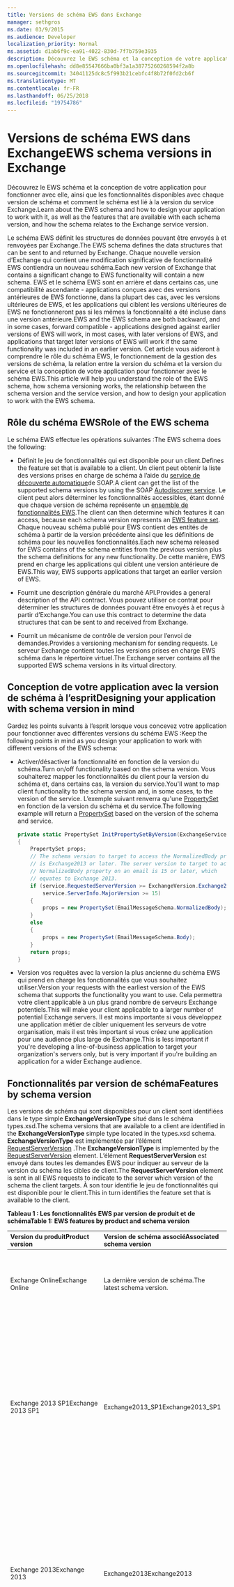 ```yaml
---
title: Versions de schéma EWS dans Exchange
manager: sethgros
ms.date: 03/9/2015
ms.audience: Developer
localization_priority: Normal
ms.assetid: d1ab6f9c-ea91-4022-830d-7f7b759e3935
description: Découvrez le EWS schéma et la conception de votre application pour fonctionner avec elle, ainsi que les fonctionnalités disponibles avec chaque version de schéma et comment le schéma est lié à la version du service Exchange.
ms.openlocfilehash: dd8e85547666ba0bf3a1a38775260268594f2a8b
ms.sourcegitcommit: 34041125dc8c5f993b21cebfc4f8b72f0fd2cb6f
ms.translationtype: MT
ms.contentlocale: fr-FR
ms.lasthandoff: 06/25/2018
ms.locfileid: "19754786"
---
```

# <a name="ews-schema-versions-in-exchange"></a><span data-ttu-id="e875c-103">Versions de schéma EWS dans Exchange</span><span class="sxs-lookup"><span data-stu-id="e875c-103">EWS schema versions in Exchange</span></span>

<span data-ttu-id="e875c-104">Découvrez le EWS schéma et la conception de votre application pour fonctionner avec elle, ainsi que les fonctionnalités disponibles avec chaque version de schéma et comment le schéma est lié à la version du service Exchange.</span><span class="sxs-lookup"><span data-stu-id="e875c-104">Learn about the EWS schema and how to design your application to work with it, as well as the features that are available with each schema version, and how the schema relates to the Exchange service version.</span></span>
  
<span data-ttu-id="e875c-105">Le schéma EWS définit les structures de données pouvant être envoyés à et renvoyées par Exchange.</span><span class="sxs-lookup"><span data-stu-id="e875c-105">The EWS schema defines the data structures that can be sent to and returned by Exchange.</span></span> <span data-ttu-id="e875c-106">Chaque nouvelle version d’Exchange qui contient une modification significative de fonctionnalité EWS contiendra un nouveau schéma.</span><span class="sxs-lookup"><span data-stu-id="e875c-106">Each new version of Exchange that contains a significant change to EWS functionality will contain a new schema.</span></span> <span data-ttu-id="e875c-107">EWS et le schéma EWS sont en arrière et dans certains cas, une compatibilité ascendante - applications conçues avec des versions antérieures de EWS fonctionne, dans la plupart des cas, avec les versions ultérieures de EWS, et les applications qui ciblent les versions ultérieures de EWS ne fonctionneront pas si les mêmes la fonctionnalité a été incluse dans une version antérieure.</span><span class="sxs-lookup"><span data-stu-id="e875c-107">EWS and the EWS schema are both backward, and in some cases, forward compatible - applications designed against earlier versions of EWS will work, in most cases, with later versions of EWS, and applications that target later versions of EWS will work if the same functionality was included in an earlier version.</span></span> <span data-ttu-id="e875c-108">Cet article vous aideront à comprendre le rôle du schéma EWS, le fonctionnement de la gestion des versions de schéma, la relation entre la version du schéma et la version du service et la conception de votre application pour fonctionner avec le schéma EWS.</span><span class="sxs-lookup"><span data-stu-id="e875c-108">This article will help you understand the role of the EWS schema, how schema versioning works, the relationship between the schema version and the service version, and how to design your application to work with the EWS schema.</span></span> 
  
## <a name="role-of-the-ews-schema"></a><span data-ttu-id="e875c-109">Rôle du schéma EWS</span><span class="sxs-lookup"><span data-stu-id="e875c-109">Role of the EWS schema</span></span>

<span data-ttu-id="e875c-110">Le schéma EWS effectue les opérations suivantes :</span><span class="sxs-lookup"><span data-stu-id="e875c-110">The EWS schema does the following:</span></span>
  
- <span data-ttu-id="e875c-111">Définit le jeu de fonctionnalités qui est disponible pour un client.</span><span class="sxs-lookup"><span data-stu-id="e875c-111">Defines the feature set that is available to a client.</span></span> <span data-ttu-id="e875c-112">Un client peut obtenir la liste des versions prises en charge de schéma à l’aide du [service de découverte automatique](autodiscover-for-exchange.md)de SOAP.</span><span class="sxs-lookup"><span data-stu-id="e875c-112">A client can get the list of the supported schema versions by using the SOAP [Autodiscover service](autodiscover-for-exchange.md).</span></span> <span data-ttu-id="e875c-113">Le client peut alors déterminer les fonctionnalités accessibles, étant donné que chaque version de schéma représente un [ensemble de fonctionnalités EWS](ews-schema-versions-in-exchange.md#bk_features).</span><span class="sxs-lookup"><span data-stu-id="e875c-113">The client can then determine which features it can access, because each schema version represents an [EWS feature set](ews-schema-versions-in-exchange.md#bk_features).</span></span> <span data-ttu-id="e875c-114">Chaque nouveau schéma publié pour EWS contient des entités de schéma à partir de la version précédente ainsi que les définitions de schéma pour les nouvelles fonctionnalités.</span><span class="sxs-lookup"><span data-stu-id="e875c-114">Each new schema released for EWS contains of the schema entities from the previous version plus the schema definitions for any new functionality.</span></span> <span data-ttu-id="e875c-115">De cette manière, EWS prend en charge les applications qui ciblent une version antérieure de EWS.</span><span class="sxs-lookup"><span data-stu-id="e875c-115">This way, EWS supports applications that target an earlier version of EWS.</span></span>
    
- <span data-ttu-id="e875c-116">Fournit une description générale du marché API.</span><span class="sxs-lookup"><span data-stu-id="e875c-116">Provides a general description of the API contract.</span></span> <span data-ttu-id="e875c-117">Vous pouvez utiliser ce contrat pour déterminer les structures de données pouvant être envoyés à et reçus à partir d’Exchange.</span><span class="sxs-lookup"><span data-stu-id="e875c-117">You can use this contract to determine the data structures that can be sent to and received from Exchange.</span></span>
    
- <span data-ttu-id="e875c-118">Fournit un mécanisme de contrôle de version pour l’envoi de demandes.</span><span class="sxs-lookup"><span data-stu-id="e875c-118">Provides a versioning mechanism for sending requests.</span></span> <span data-ttu-id="e875c-119">Le serveur Exchange contient toutes les versions prises en charge EWS schéma dans le répertoire virtuel.</span><span class="sxs-lookup"><span data-stu-id="e875c-119">The Exchange server contains all the supported EWS schema versions in its virtual directory.</span></span> 
    
## <a name="designing-your-application-with-schema-version-in-mind"></a><span data-ttu-id="e875c-120">Conception de votre application avec la version de schéma à l’esprit</span><span class="sxs-lookup"><span data-stu-id="e875c-120">Designing your application with schema version in mind</span></span>

<span data-ttu-id="e875c-121">Gardez les points suivants à l’esprit lorsque vous concevez votre application pour fonctionner avec différentes versions du schéma EWS :</span><span class="sxs-lookup"><span data-stu-id="e875c-121">Keep the following points in mind as you design your application to work with different versions of the EWS schema:</span></span>
  
- <span data-ttu-id="e875c-122">Activer/désactiver la fonctionnalité en fonction de la version du schéma.</span><span class="sxs-lookup"><span data-stu-id="e875c-122">Turn on/off functionality based on the schema version.</span></span> <span data-ttu-id="e875c-123">Vous souhaiterez mapper les fonctionnalités du client pour la version du schéma et, dans certains cas, la version du service.</span><span class="sxs-lookup"><span data-stu-id="e875c-123">You'll want to map client functionality to the schema version and, in some cases, to the version of the service.</span></span> <span data-ttu-id="e875c-124">L’exemple suivant renverra qu'une [PropertySet](http://msdn.microsoft.com/en-us/library/office/microsoft.exchange.webservices.data.propertyset%28v=exchg.80%29.aspx) en fonction de la version du schéma et du service.</span><span class="sxs-lookup"><span data-stu-id="e875c-124">The following example will return a [PropertySet](http://msdn.microsoft.com/en-us/library/office/microsoft.exchange.webservices.data.propertyset%28v=exchg.80%29.aspx) based on the version of the schema and service.</span></span> 
    
  ```cs
  private static PropertySet InitPropertySetByVersion(ExchangeService service)
  {
      PropertySet props;
      // The schema version to target to access the NormalizedBody property 
      // is Exchange2013 or later. The server version to target to access the 
      // NormalizedBody property on an email is 15 or later, which 
      // equates to Exchange 2013.
      if (service.RequestedServerVersion >= ExchangeVersion.Exchange2013 &amp;&amp;
          service.ServerInfo.MajorVersion >= 15)
      {
          props = new PropertySet(EmailMessageSchema.NormalizedBody);
      }
      else
      {
          props = new PropertySet(EmailMessageSchema.Body);
      }
      return props;
  }
  ```

- <span data-ttu-id="e875c-125">Version vos requêtes avec la version la plus ancienne du schéma EWS qui prend en charge les fonctionnalités que vous souhaitez utiliser.</span><span class="sxs-lookup"><span data-stu-id="e875c-125">Version your requests with the earliest version of the EWS schema that supports the functionality you want to use.</span></span> <span data-ttu-id="e875c-126">Cela permettra votre client applicable à un plus grand nombre de serveurs Exchange potentiels.</span><span class="sxs-lookup"><span data-stu-id="e875c-126">This will make your client applicable to a larger number of potential Exchange servers.</span></span> <span data-ttu-id="e875c-127">Il est moins importante si vous développez une application métier de cibler uniquement les serveurs de votre organisation, mais il est très important si vous créez une application pour une audience plus large de Exchange.</span><span class="sxs-lookup"><span data-stu-id="e875c-127">This is less important if you're developing a line-of-business application to target your organization's servers only, but is very important if you're building an application for a wider Exchange audience.</span></span>
    
## <a name="features-by-schema-version"></a><span data-ttu-id="e875c-128">Fonctionnalités par version de schéma</span><span class="sxs-lookup"><span data-stu-id="e875c-128">Features by schema version</span></span>
<span data-ttu-id="e875c-129"><a name="bk_features"> </a></span><span class="sxs-lookup"><span data-stu-id="e875c-129"></span></span>

<span data-ttu-id="e875c-130">Les versions de schéma qui sont disponibles pour un client sont identifiées dans le type simple **ExchangeVersionType** situé dans le schéma types.xsd.</span><span class="sxs-lookup"><span data-stu-id="e875c-130">The schema versions that are available to a client are identified in the **ExchangeVersionType** simple type located in the types.xsd schema.</span></span> <span data-ttu-id="e875c-131">**ExchangeVersionType** est implémentée par l’élément [RequestServerVersion](http://msdn.microsoft.com/library/af4032d5-42b3-463e-9d0a-8236d78e5b75%28Office.15%29.aspx) .</span><span class="sxs-lookup"><span data-stu-id="e875c-131">The **ExchangeVersionType** is implemented by the [RequestServerVersion](http://msdn.microsoft.com/library/af4032d5-42b3-463e-9d0a-8236d78e5b75%28Office.15%29.aspx) element.</span></span> <span data-ttu-id="e875c-132">L’élément **RequestServerVersion** est envoyé dans toutes les demandes EWS pour indiquer au serveur de la version du schéma les cibles de client.</span><span class="sxs-lookup"><span data-stu-id="e875c-132">The **RequestServerVersion** element is sent in all EWS requests to indicate to the server which version of the schema the client targets.</span></span> <span data-ttu-id="e875c-133">À son tour identifie le jeu de fonctionnalités qui est disponible pour le client.</span><span class="sxs-lookup"><span data-stu-id="e875c-133">This in turn identifies the feature set that is available to the client.</span></span> 
  
<span data-ttu-id="e875c-134">**Tableau 1 : Les fonctionnalités EWS par version de produit et de schéma**</span><span class="sxs-lookup"><span data-stu-id="e875c-134">**Table 1: EWS features by product and schema version**</span></span>

|<span data-ttu-id="e875c-135">**Version du produit**</span><span class="sxs-lookup"><span data-stu-id="e875c-135">**Product version**</span></span>|<span data-ttu-id="e875c-136">**Version de schéma associé**</span><span class="sxs-lookup"><span data-stu-id="e875c-136">**Associated schema version**</span></span>|<span data-ttu-id="e875c-137">**Fonctionnalités**</span><span class="sxs-lookup"><span data-stu-id="e875c-137">**Features**</span></span>|
|:-----|:-----|:-----|
|<span data-ttu-id="e875c-138">Exchange Online</span><span class="sxs-lookup"><span data-stu-id="e875c-138">Exchange Online</span></span>  |<span data-ttu-id="e875c-139">La dernière version de schéma.</span><span class="sxs-lookup"><span data-stu-id="e875c-139">The latest schema version.</span></span>  |<span data-ttu-id="e875c-140">Inclut toutes les fonctionnalités dans la version actuelle d’Exchange, en plus de ces nouvelles fonctionnalités sont ajoutées pour les clients en ligne.</span><span class="sxs-lookup"><span data-stu-id="e875c-140">Includes all the features in the current version of Exchange in addition to any new features that are added for online clients.</span></span> |
|<span data-ttu-id="e875c-141">Exchange 2013 SP1</span><span class="sxs-lookup"><span data-stu-id="e875c-141">Exchange 2013 SP1</span></span> |<span data-ttu-id="e875c-142">Exchange2013_SP1</span><span class="sxs-lookup"><span data-stu-id="e875c-142">Exchange2013_SP1</span></span> | <span data-ttu-id="e875c-143">Inclut toutes les fonctionnalités d’Exchange 2013.</span><span class="sxs-lookup"><span data-stu-id="e875c-143">Includes all the features in Exchange 2013.</span></span><br/><br/><span data-ttu-id="e875c-144">Les fonctionnalités suivantes ont été introduites dans Exchange 2013 SP1 :</span><span class="sxs-lookup"><span data-stu-id="e875c-144">The following features were introduced in Exchange 2013 SP1:</span></span> <ul><li>[<span data-ttu-id="e875c-145">Stratégie de blocage de boîtes aux lettres</span><span class="sxs-lookup"><span data-stu-id="e875c-145">Mailbox hold policy</span></span>](http://msdn.microsoft.com/en-us/library/office/microsoft.exchange.webservices.data.exchangeservice.setholdonmailboxes%28v=exchg.80%29.aspx) </li><li> [<span data-ttu-id="e875c-146">Proposer un nouvel horaire</span><span class="sxs-lookup"><span data-stu-id="e875c-146">Propose new time</span></span>](how-to-propose-a-new-meeting-time-by-using-ews-in-exchange.md) </li><li>  <span data-ttu-id="e875c-147">Lire les mises à jour de l’accusé de réception pour la [mise à jour](http://msdn.microsoft.com/EN-US/library/office/dn600559%28v=exchg.80%29.aspx) et [suppression](http://msdn.microsoft.com/EN-US/library/office/dn600557%28v=exchg.80%29.aspx) d’éléments</span><span class="sxs-lookup"><span data-stu-id="e875c-147">Read receipt updates for [updating](http://msdn.microsoft.com/EN-US/library/office/dn600559%28v=exchg.80%29.aspx) and [deleting](http://msdn.microsoft.com/EN-US/library/office/dn600557%28v=exchg.80%29.aspx) items</span></span>  </li><li> <span data-ttu-id="e875c-148">Mise à jour des [informations d’IRM](http://msdn.microsoft.com/EN-US/library/office/microsoft.exchange.webservices.data.conversation.hasirm%28v=exchg.80%29.aspx) pour des conversations</span><span class="sxs-lookup"><span data-stu-id="e875c-148">[IRM information](http://msdn.microsoft.com/EN-US/library/office/microsoft.exchange.webservices.data.conversation.hasirm%28v=exchg.80%29.aspx) update for conversations</span></span>  </li></ul> |
|<span data-ttu-id="e875c-149">Exchange 2013</span><span class="sxs-lookup"><span data-stu-id="e875c-149">Exchange 2013</span></span>   |<span data-ttu-id="e875c-150">Exchange2013</span><span class="sxs-lookup"><span data-stu-id="e875c-150">Exchange2013</span></span>   | <span data-ttu-id="e875c-151">Inclut toutes les fonctionnalités introduites dans Exchange 2007 et Exchange 2010.</span><span class="sxs-lookup"><span data-stu-id="e875c-151">Includes all features introduced in Exchange 2007 and Exchange 2010.</span></span> <br/><br/><span data-ttu-id="e875c-152">Les fonctionnalités suivantes ont été introduites dans Exchange 2013 :</span><span class="sxs-lookup"><span data-stu-id="e875c-152">The following features were introduced in Exchange 2013:</span></span><ul><li><span data-ttu-id="e875c-153">L’archivage</span><span class="sxs-lookup"><span data-stu-id="e875c-153">Archiving</span></span>  </li><li>  <span data-ttu-id="e875c-154">eDiscovery</span><span class="sxs-lookup"><span data-stu-id="e875c-154">eDiscovery</span></span>  </li><li>  <span data-ttu-id="e875c-155">Personnage</span><span class="sxs-lookup"><span data-stu-id="e875c-155">Personas</span></span>  </li><li>  <span data-ttu-id="e875c-156">Stratégies de rétention</span><span class="sxs-lookup"><span data-stu-id="e875c-156">Retention policies</span></span>  </li><li>  <span data-ttu-id="e875c-157">Magasin de contacts unifié</span><span class="sxs-lookup"><span data-stu-id="e875c-157">Unified Contact Store</span></span>  </li><li>  <span data-ttu-id="e875c-158">Photos de l’utilisateur</span><span class="sxs-lookup"><span data-stu-id="e875c-158">User photos</span></span>  </li></ul> |
|<span data-ttu-id="e875c-159">Exchange 2010 SP2</span><span class="sxs-lookup"><span data-stu-id="e875c-159">Exchange 2010 SP2</span></span>   |<span data-ttu-id="e875c-160">Exchange2010_SP2</span><span class="sxs-lookup"><span data-stu-id="e875c-160">Exchange2010_SP2</span></span> | <span data-ttu-id="e875c-161">Inclut toutes les fonctionnalités introduites dans Exchange 2010 SP1.</span><span class="sxs-lookup"><span data-stu-id="e875c-161">Includes all the features introduced in Exchange 2010 SP1.</span></span> <br/><br/><span data-ttu-id="e875c-162">Les fonctionnalités suivantes ont été introduites dans Exchange 2010 SP2 :</span><span class="sxs-lookup"><span data-stu-id="e875c-162">The following features were introduced in Exchange 2010 SP2:</span></span><ul><li><span data-ttu-id="e875c-163">Obtenir l’Expiration du mot de passe</span><span class="sxs-lookup"><span data-stu-id="e875c-163">Get Password Expiration</span></span>  </li><li>  <span data-ttu-id="e875c-164">Précision DateTime</span><span class="sxs-lookup"><span data-stu-id="e875c-164">DateTime precision</span></span>  </li><li>  <span data-ttu-id="e875c-165">Identificateurs de propriété mis à jour pour les contacts</span><span class="sxs-lookup"><span data-stu-id="e875c-165">Updated property identifiers for contacts</span></span>  </li><li>  <span data-ttu-id="e875c-166">Nouveaux scénarios de l’emprunt d’identité</span><span class="sxs-lookup"><span data-stu-id="e875c-166">New impersonation scenarios</span></span>  </li></ul> |
|<span data-ttu-id="e875c-167">Exchange 2010 SP1</span><span class="sxs-lookup"><span data-stu-id="e875c-167">Exchange 2010 SP1</span></span>  |<span data-ttu-id="e875c-168">Exchange2010_SP1</span><span class="sxs-lookup"><span data-stu-id="e875c-168">Exchange2010_SP1</span></span>   | <span data-ttu-id="e875c-169">Inclut toutes les fonctionnalités introduites dans Exchange 2010.</span><span class="sxs-lookup"><span data-stu-id="e875c-169">Includes all the features introduced in Exchange 2010.</span></span> <br/><br/><span data-ttu-id="e875c-170">Les fonctionnalités suivantes ont été introduites dans Exchange 2010 SP1 :</span><span class="sxs-lookup"><span data-stu-id="e875c-170">The following features were introduced in Exchange 2010 SP1:</span></span><ul><li><span data-ttu-id="e875c-171">Créer, récupérer et modifier des règles de boîte de réception</span><span class="sxs-lookup"><span data-stu-id="e875c-171">Create, retrieve and modify Inbox rules</span></span>  </li><li>  <span data-ttu-id="e875c-172">Accès par programme aux boîtes aux lettres d’Archive</span><span class="sxs-lookup"><span data-stu-id="e875c-172">Programmatic access to Archive Mailbox</span></span>  </li><li>  <span data-ttu-id="e875c-173">Actions de conversations</span><span class="sxs-lookup"><span data-stu-id="e875c-173">Conversations actions</span></span>  </li><li>  <span data-ttu-id="e875c-174">Le parcours des notifications de pare-feu</span><span class="sxs-lookup"><span data-stu-id="e875c-174">Firewall traversing notifications</span></span>  </li><li>  <span data-ttu-id="e875c-175">Fonctionnalités d’administration améliorée</span><span class="sxs-lookup"><span data-stu-id="e875c-175">Improved administration features</span></span>  </li><li>  <span data-ttu-id="e875c-176">Amélioration de la prise en charge de la version mixte</span><span class="sxs-lookup"><span data-stu-id="e875c-176">Improved mixed version support</span></span>  </li><li>  <span data-ttu-id="e875c-177">Limitation de la prise en charge de la protection</span><span class="sxs-lookup"><span data-stu-id="e875c-177">Throttling protection support</span></span>  </li><li>  <span data-ttu-id="e875c-178">Contrôle d’accès application EWS</span><span class="sxs-lookup"><span data-stu-id="e875c-178">Control of application access to EWS</span></span>  </li><li>  <span data-ttu-id="e875c-179">Prise en charge de l’authentification de certificat client</span><span class="sxs-lookup"><span data-stu-id="e875c-179">Client certificate authentication support</span></span>  </li></ul> |
|<span data-ttu-id="e875c-180">Exchange 2010</span><span class="sxs-lookup"><span data-stu-id="e875c-180">Exchange 2010</span></span>  |<span data-ttu-id="e875c-181">Exchange2010</span><span class="sxs-lookup"><span data-stu-id="e875c-181">Exchange2010</span></span>   | <span data-ttu-id="e875c-182">Inclut toutes les fonctionnalités introduites dans Exchange 2007 SP1.</span><span class="sxs-lookup"><span data-stu-id="e875c-182">Includes all features introduced in Exchange 2007 SP1.</span></span> <br/><br/><span data-ttu-id="e875c-183">Les fonctionnalités suivantes ont été introduites dans la version initiale d’Exchange 2010 :</span><span class="sxs-lookup"><span data-stu-id="e875c-183">The following features were introduced in the initial release version of Exchange 2010:</span></span><ul><li><span data-ttu-id="e875c-184">Liste de Distribution privée complète</span><span class="sxs-lookup"><span data-stu-id="e875c-184">Full Private Distribution List</span></span>  </li><li>  <span data-ttu-id="e875c-185">Objets de Configuration utilisateur</span><span class="sxs-lookup"><span data-stu-id="e875c-185">User Configuration Objects</span></span>  </li><li>  <span data-ttu-id="e875c-186">Dossier des éléments associés</span><span class="sxs-lookup"><span data-stu-id="e875c-186">Folder Associated Items</span></span>  </li><li>  <span data-ttu-id="e875c-187">Suivi des messages</span><span class="sxs-lookup"><span data-stu-id="e875c-187">Message tracking</span></span>  </li><li>  <span data-ttu-id="e875c-188">Messagerie unifiée</span><span class="sxs-lookup"><span data-stu-id="e875c-188">Unified Messaging</span></span>  </li><li>  <span data-ttu-id="e875c-189">Découverte automatique SOAP</span><span class="sxs-lookup"><span data-stu-id="e875c-189">SOAP Autodiscover</span></span>  </li><li>  <span data-ttu-id="e875c-190">Prise en charge améliorée de fuseau horaire</span><span class="sxs-lookup"><span data-stu-id="e875c-190">Enhanced Time Zone support</span></span>  </li><li>  <span data-ttu-id="e875c-191">Informations de disponibilité de ressources de salle</span><span class="sxs-lookup"><span data-stu-id="e875c-191">Room resource availability information</span></span>  </li><li>  <span data-ttu-id="e875c-192">Recherche indexés</span><span class="sxs-lookup"><span data-stu-id="e875c-192">Indexed search</span></span>  </li><li>  <span data-ttu-id="e875c-193">Accès benne</span><span class="sxs-lookup"><span data-stu-id="e875c-193">Dumpster access</span></span>  </li><li>  <span data-ttu-id="e875c-194">Partage des informations</span><span class="sxs-lookup"><span data-stu-id="e875c-194">MailTips information</span></span>  </li></ul> |
|<span data-ttu-id="e875c-195">Exchange 2007 SP1</span><span class="sxs-lookup"><span data-stu-id="e875c-195">Exchange 2007 SP1</span></span>   |<span data-ttu-id="e875c-196">Exchange2007_SP1</span><span class="sxs-lookup"><span data-stu-id="e875c-196">Exchange2007_SP1</span></span>  | <span data-ttu-id="e875c-197">Inclut toutes les fonctionnalités introduites dans Exchange 2007.</span><span class="sxs-lookup"><span data-stu-id="e875c-197">Includes all the features introduced in Exchange 2007.</span></span> <br/><br/><span data-ttu-id="e875c-198">Les fonctionnalités suivantes ont été introduites dans Exchange 2007 SP1 :</span><span class="sxs-lookup"><span data-stu-id="e875c-198">The following features were introduced in Exchange 2007 SP1:</span></span><ul><li><span data-ttu-id="e875c-199">Gestion des délégués</span><span class="sxs-lookup"><span data-stu-id="e875c-199">Delegate management</span></span>  </li><li>  <span data-ttu-id="e875c-200">Autorisations de dossier</span><span class="sxs-lookup"><span data-stu-id="e875c-200">Folder permissions</span></span>  </li><li>  <span data-ttu-id="e875c-201">Dossiers publics</span><span class="sxs-lookup"><span data-stu-id="e875c-201">Public folders</span></span>  </li><li>  <span data-ttu-id="e875c-202">Publier des éléments</span><span class="sxs-lookup"><span data-stu-id="e875c-202">Post items</span></span>  </li><li>  <span data-ttu-id="e875c-203">Conversion de l’ID</span><span class="sxs-lookup"><span data-stu-id="e875c-203">ID conversion</span></span>  </li></ul>|
|<span data-ttu-id="e875c-204">Exchange 2007</span><span class="sxs-lookup"><span data-stu-id="e875c-204">Exchange 2007</span></span>  |<span data-ttu-id="e875c-205">Exchange2007</span><span class="sxs-lookup"><span data-stu-id="e875c-205">Exchange2007</span></span> | <span data-ttu-id="e875c-206">Les fonctionnalités suivantes ont été introduites dans la version initiale d’Exchange 2007 :</span><span class="sxs-lookup"><span data-stu-id="e875c-206">The following features were introduced in the initial release version of Exchange 2007:</span></span><ul><li><span data-ttu-id="e875c-207">Accès total aux éléments, dossiers et pièces jointes (créer, obtenir, mettre à jour, supprimer)</span><span class="sxs-lookup"><span data-stu-id="e875c-207">Full access to items, folders, and attachments (Create, Get, Update, Delete)</span></span>  </li><li>  <span data-ttu-id="e875c-208">Disponibilité</span><span class="sxs-lookup"><span data-stu-id="e875c-208">Availability</span></span>  </li><li>  <span data-ttu-id="e875c-209">En dehors des paramètres Office</span><span class="sxs-lookup"><span data-stu-id="e875c-209">Out of Office settings</span></span>  </li><li>  <span data-ttu-id="e875c-210">Notifications</span><span class="sxs-lookup"><span data-stu-id="e875c-210">Notifications</span></span>  </li><li>  <span data-ttu-id="e875c-211">Synchronisation</span><span class="sxs-lookup"><span data-stu-id="e875c-211">Synchronization</span></span>  </li><li>  <span data-ttu-id="e875c-212">Résolution de noms</span><span class="sxs-lookup"><span data-stu-id="e875c-212">Name resolution</span></span>  </li><li>  <span data-ttu-id="e875c-213">Extension de la distribution (liste)</span><span class="sxs-lookup"><span data-stu-id="e875c-213">Distribution list (DL) expansion</span></span>  </li><li>  <span data-ttu-id="e875c-214">Search</span><span class="sxs-lookup"><span data-stu-id="e875c-214">Search</span></span>  </li></ul> |
   
## <a name="relationship-between-the-ews-schema-and-the-service-version"></a><span data-ttu-id="e875c-215">Relation entre le schéma EWS et la version du service</span><span class="sxs-lookup"><span data-stu-id="e875c-215">Relationship between the EWS schema and the service version</span></span>
<span data-ttu-id="e875c-216"><a name="bk_features"> </a></span><span class="sxs-lookup"><span data-stu-id="e875c-216"></span></span>

<span data-ttu-id="e875c-217">La version du schéma EWS est liée à la version du service EWS que le serveur est en cours d’exécution.</span><span class="sxs-lookup"><span data-stu-id="e875c-217">The EWS schema version is related to the version of the EWS service that the server is running.</span></span> <span data-ttu-id="e875c-218">Le modèle d’affectation de noms pour le schéma EWS est lié aux versions d’Exchange sur site.</span><span class="sxs-lookup"><span data-stu-id="e875c-218">The naming pattern for the EWS schema is related to the on-premises versions of Exchange.</span></span> <span data-ttu-id="e875c-219">Par exemple, la version initiale d’Exchange 2013 a une version de service de 15.00.0516.032 et le nom de schéma **Exchange2013**.</span><span class="sxs-lookup"><span data-stu-id="e875c-219">For example, the initial release of Exchange 2013 has a service version of 15.00.0516.032 and the schema name **Exchange2013**.</span></span> <span data-ttu-id="e875c-220">Étant donné que le schéma a été mis à jour pour Exchange 2013, Exchange 2013 et Exchange Online avec une version de service de 15.00.0516.032 et versions ultérieures ont le même nom de version du schéma le plus récent.</span><span class="sxs-lookup"><span data-stu-id="e875c-220">Because the schema was updated for Exchange 2013, both Exchange 2013 and Exchange Online with a service version of 15.00.0516.032 and later have the same version name for the latest schema.</span></span> <span data-ttu-id="e875c-221">Dans les versions antérieures d’Exchange, le schéma EWS n’a été pas mis à jour avec les mises à jour cumulatives (anciennement appelé cumulatifs).</span><span class="sxs-lookup"><span data-stu-id="e875c-221">In earlier versions of Exchange, the EWS schema was not updated with cumulative updates (formerly called rollups).</span></span> <span data-ttu-id="e875c-222">Mais Exchange est plus souvent mis à jour pour prendre en charge Exchange Online, mises à jour cumulatives contiennent désormais des mises à jour de schéma pour EWS.</span><span class="sxs-lookup"><span data-stu-id="e875c-222">But because Exchange is updated more frequently to support Exchange Online, cumulative updates now contain schema updates for EWS.</span></span> <span data-ttu-id="e875c-223">Les noms de fichier de schéma et le nom de version de schéma associé, sont uniquement mis à jour avec les service packs ou les versions majeures de Exchange sur site.</span><span class="sxs-lookup"><span data-stu-id="e875c-223">The schema file names, and the associated schema version name, are only updated with service packs or major releases of Exchange on-premises.</span></span>
  
<span data-ttu-id="e875c-224">Pendant que le schéma EWS définit le contrat, dans certains scénarios, la version du service est le seul moyen pour un client déterminer la façon dont il est supposé pour interagir avec le service.</span><span class="sxs-lookup"><span data-stu-id="e875c-224">While the EWS schema defines the contract, in some scenarios, the service version is the only way for a client to determine how it is supposed to interact with the service.</span></span> <span data-ttu-id="e875c-225">Changements de comportement de service qui ne figurent pas dans le schéma ne peuvent pas être déterminées par la version de service renvoyée dans toutes les réponses EWS.</span><span class="sxs-lookup"><span data-stu-id="e875c-225">Service behavior changes that aren't reflected in the schema can only be determined by the service version returned in all EWS responses.</span></span> <span data-ttu-id="e875c-226">Par exemple, lorsque [les dossiers publics](public-folder-access-with-ews-in-exchange.md) ont été repensées dans Exchange 2013, les opérations qui permettent de déplacer et copier des dossiers publics est modifiées.</span><span class="sxs-lookup"><span data-stu-id="e875c-226">For example, when [public folders](public-folder-access-with-ews-in-exchange.md) were redesigned in Exchange 2013, the operations that are used to move and copy public folders changed.</span></span> <span data-ttu-id="e875c-227">Si vous avez créé un client pour copier les dossiers publics dans Exchange 2010, vous devez mettre à jour pour les différentes opérations permet d’obtenir le même résultat dans Exchange 2013.</span><span class="sxs-lookup"><span data-stu-id="e875c-227">If you designed a client to copy public folders in Exchange 2010, you would need to update it to use different operations to get the same result in Exchange 2013.</span></span> 
  
## <a name="how-the-ews-schema-is-updated"></a><span data-ttu-id="e875c-228">Comment le schéma EWS est mis à jour</span><span class="sxs-lookup"><span data-stu-id="e875c-228">How the EWS schema is updated</span></span>
<span data-ttu-id="e875c-229"><a name="bk_features"> </a></span><span class="sxs-lookup"><span data-stu-id="e875c-229"></span></span>

<span data-ttu-id="e875c-230">Les serveurs exécutant des versions d’Exchange commençant par Exchange 2007 incluent le schéma EWS dans le répertoire virtuel qui héberge le service EWS.</span><span class="sxs-lookup"><span data-stu-id="e875c-230">Exchange servers running versions of Exchange starting with Exchange 2007 include the EWS schema in the virtual directory that hosts the EWS service.</span></span> <span data-ttu-id="e875c-231">La version du schéma actuel est toujours représentée par les fichiers types.xsd et messages.xsd.</span><span class="sxs-lookup"><span data-stu-id="e875c-231">The current schema version is always represented by the types.xsd and messages.xsd files.</span></span> <span data-ttu-id="e875c-232">La figure 1 illustre la façon dont le schéma messages.xsd est redirigé lorsqu’une nouvelle version du schéma est développée.</span><span class="sxs-lookup"><span data-stu-id="e875c-232">Figure 1 shows how the messages.xsd schema is forked when a new version of the schema is developed.</span></span> <span data-ttu-id="e875c-233">Avant d’ajouter de nouvelles fonctionnalités, une copie du schéma messages.xsd d’origine est incluse et renommée pour représenter la version précédente du schéma.</span><span class="sxs-lookup"><span data-stu-id="e875c-233">Before new functionality is added, a copy of the original messages.xsd schema is included and renamed to represent the previous version of the schema.</span></span> <span data-ttu-id="e875c-234">Le fichier messages.xsd est alors mis à jour avec la description de service pour la nouvelle version.</span><span class="sxs-lookup"><span data-stu-id="e875c-234">The messages.xsd file is then updated with the service description for the new version.</span></span>
  
<span data-ttu-id="e875c-235">**La figure 1. Comment le schéma EWS est mis à jour**</span><span class="sxs-lookup"><span data-stu-id="e875c-235">**Figure 1. How the EWS schema is updated**</span></span>

![Illustration de la mise à jour du schéma EWS. La dernière version du schéma est divisée et renommée afin de représenter la version précédente et le dernier nom de fichier représente la version actuelle.](media/Ex15_EWS_Schema_Update1.png)
  
<span data-ttu-id="e875c-238">Avant le schéma EWS est mis à jour d’une nouvelle version, la version actuelle du schéma est redirigée et renommées à l’aide de la convention suivante :</span><span class="sxs-lookup"><span data-stu-id="e875c-238">Before the EWS schema is updated for a new version, the current version of the schema is forked and renamed using the following convention:</span></span>
  
`<schemaname>-<majorserverversion><servicepack>.xsd`
  
<span data-ttu-id="e875c-239">Le nom du fichier d’origine puis représente le schéma le plus récent.</span><span class="sxs-lookup"><span data-stu-id="e875c-239">The original file name then represents the latest schema.</span></span> <span data-ttu-id="e875c-240">Toutes les nouvelles fonctionnalités sont ajoutées au schéma le plus récent, à l’exception des mises à jour et des correctifs pour les versions antérieures du schéma.</span><span class="sxs-lookup"><span data-stu-id="e875c-240">All new features are added to the latest schema, with the exception of updates and fixes to the earlier versions of the schema.</span></span> 
  
## <a name="see-also"></a><span data-ttu-id="e875c-241">Voir aussi</span><span class="sxs-lookup"><span data-stu-id="e875c-241">See also</span></span>

- [<span data-ttu-id="e875c-242">Versions de schéma EWS dans Exchange</span><span class="sxs-lookup"><span data-stu-id="e875c-242">EWS schema versions in Exchange</span></span>](ews-schema-versions-in-exchange.md) 
- [<span data-ttu-id="e875c-243">Découverte automatique pour Exchange</span><span class="sxs-lookup"><span data-stu-id="e875c-243">Autodiscover for Exchange</span></span>](autodiscover-for-exchange.md) 
- [<span data-ttu-id="e875c-244">Développer des clients de service web pour Exchange</span><span class="sxs-lookup"><span data-stu-id="e875c-244">Develop web service clients for Exchange</span></span>](develop-web-service-clients-for-exchange.md)
    

